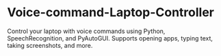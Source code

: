 # Voice-command-Laptop-Controller
Control your laptop with voice commands using Python, SpeechRecognition, and PyAutoGUI. Supports opening apps, typing text, taking screenshots, and more.
